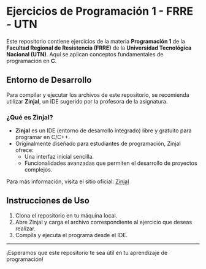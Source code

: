 # Ejercicios de Programación 1 - FRRE - UTN

Este repositorio contiene ejercicios de la materia **Programación 1** de la **Facultad Regional de Resistencia (FRRE)** de la **Universidad Tecnológica Nacional (UTN)**. Aquí se aplican conceptos fundamentales de programación en **C**.

## Entorno de Desarrollo

Para compilar y ejecutar los archivos de este repositorio, se recomienda utilizar **ZinjaI**, un IDE sugerido por la profesora de la asignatura.

### ¿Qué es ZinjaI?

- **ZinjaI** es un IDE (entorno de desarrollo integrado) libre y gratuito para programar en C/C++.
- Originalmente diseñado para estudiantes de programación, ZinjaI ofrece:
  - Una interfaz inicial sencilla.
  - Funcionalidades avanzadas que permiten el desarrollo de proyectos complejos.

Para más información, visita el sitio oficial: [ZinjaI](https://zinjai.sourceforge.net/)

## Instrucciones de Uso

1. Clona el repositorio en tu máquina local.
2. Abre ZinjaI y carga el archivo correspondiente al ejercicio que deseas realizar.
3. Compila y ejecuta el programa desde el IDE.

---

¡Esperamos que este repositorio te sea útil en tu aprendizaje de programación!
